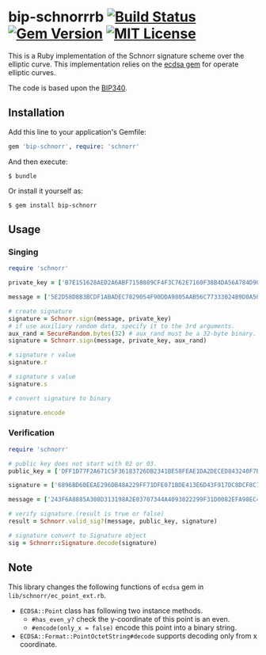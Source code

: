 # bip-schnorrrb [![Build Status](https://travis-ci.org/chaintope/bip-schnorrrb.svg?branch=master)](https://travis-ci.org/chaintope/bip-schnorrrb) [![Gem Version](https://badge.fury.io/rb/bip-schnorr.svg)](https://badge.fury.io/rb/bip-schnorr) [![MIT License](http://img.shields.io/badge/license-MIT-blue.svg?style=flat)](LICENSE) 

This is a Ruby implementation of the Schnorr signature scheme over the elliptic curve. 
This implementation relies on the [ecdsa gem](https://github.com/DavidEGrayson/ruby_ecdsa) for operate elliptic curves.

The code is based upon the [BIP340](https://github.com/bitcoin/bips/blob/master/bip-0340.mediawiki).

## Installation

Add this line to your application's Gemfile:

```ruby
gem 'bip-schnorr', require: 'schnorr'
```

And then execute:

    $ bundle

Or install it yourself as:

    $ gem install bip-schnorr

## Usage

### Singing

```ruby
require 'schnorr'

private_key = ['B7E151628AED2A6ABF7158809CF4F3C762E7160F38B4DA56A784D9045190CFEF'].pack("H*")

message = ['5E2D58D8B3BCDF1ABADEC7829054F90DDA9805AAB56C77333024B9D0A508B75C'].pack('H*')

# create signature
signature = Schnorr.sign(message, private_key)
# if use auxiliary random data, specify it to the 3rd arguments.
aux_rand = SecureRandom.bytes(32) # aux_rand must be a 32-byte binary.
signature = Schnorr.sign(message, private_key, aux_rand)

# signature r value
signature.r 

# signature s value
signature.s 

# convert signature to binary

signature.encode

```

### Verification

```ruby
require 'schnorr'

# public key does not start with 02 or 03.
public_key = ['DFF1D77F2A671C5F36183726DB2341BE58FEAE1DA2DECED843240F7B502BA659'].pack('H*')

signature = ['6896BD60EEAE296DB48A229FF71DFE071BDE413E6D43F917DC8DCF8C78DE33418906D11AC976ABCCB20B091292BFF4EA897EFCB639EA871CFA95F6DE339E4B0A'].pack('H*')

message = ['243F6A8885A308D313198A2E03707344A4093822299F31D0082EFA98EC4E6C89'].pack('H*')

# verify signature.(result is true or false)
result = Schnorr.valid_sig?(message, public_key, signature) 

# signature convert to Signature object
sig = Schnorr::Signature.decode(signature) 
```

## Note

This library changes the following functions of `ecdsa` gem in `lib/schnorr/ec_point_ext.rb`.

* `ECDSA::Point` class has following two instance methods.
    * `#has_even_y?` check the y-coordinate of this point is an even.
    * `#encode(only_x = false)` encode this point into a binary string.
* `ECDSA::Format::PointOctetString#decode` supports decoding only from x coordinate.